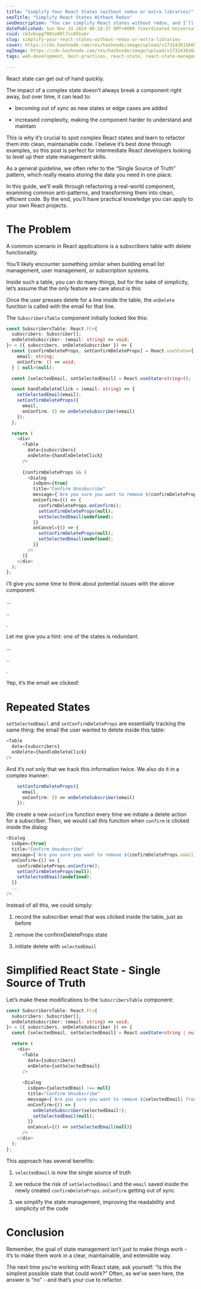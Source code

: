 ```yaml
---
title: "Simplify Your React States (without redux or extra libraries)"
seoTitle: "Simplify React States Without Redux"
seoDescription: "You can simplify React states without redux, and I'll show you how to do it through a real-world example."
datePublished: Sun Nov 24 2024 08:18:37 GMT+0000 (Coordinated Universal Time)
cuid: cm3vbupg7001x08l7cs891umr
slug: simplify-your-react-states-without-redux-or-extra-libraries
cover: https://cdn.hashnode.com/res/hashnode/image/upload/v1732436156656/2e5afc37-96f8-4823-b43f-b95f2b875519.png
ogImage: https://cdn.hashnode.com/res/hashnode/image/upload/v1732436164062/e7a700ce-57ee-4328-a13d-b0e619ef7188.png
tags: web-development, best-practices, react-state, react-state-management

---
```


React state can get out of hand quickly.

The impact of a complex state doesn’t always break a component right away, but over time, it can lead to:

* becoming out of sync as new states or edge cases are added
    
* increased complexity, making the component harder to understand and maintain
    

This is why it’s crucial to spot complex React states and learn to refactor them into clean, maintainable code. I believe it’s best done through examples, so this post is perfect for intermediate React developers looking to level up their state management skills.

As a general guideline, we often refer to the “Single Source of Truth” pattern, which really means storing the data you need in one place.

In this guide, we’ll walk through refactoring a real-world component, examining common anti-patterns, and transforming them into clean, efficient code. By the end, you’ll have practical knowledge you can apply to your own React projects.

# The Problem

A common scenario in React applications is a subscribers table with delete functionality.

You’ll likely encounter something similar when building email list management, user management, or subscription systems.

Inside such a table, you can do many things, but for the sake of simplicity, let’s assume that the only feature we care about is this:

Once the user presses delete for a line inside the table, the `onDelete` function is called with the email for that line.

The `SubscribersTable` component initially looked like this:

```typescript
const SubscribersTable: React.FC<{ 
  subscribers: Subscriber[];
  onDeleteSubscriber: (email: string) => void;
}> = ({ subscribers, onDeleteSubscriber }) => {
  const [confirmDeleteProps, setConfirmDeleteProps] = React.useState<{
    email: string;
    onConfirm: () => void;
  } | null>(null);

  const [selectedEmail, setSelectedEmail] = React.useState<string>();

  const handleDeleteClick = (email: string) => {
    setSelectedEmail(email);
    setConfirmDeleteProps({
      email,
      onConfirm: () => onDeleteSubscriber(email)
    });
  };

  return (
    <div>
      <Table
        data={subscribers}
        onDelete={handleDeleteClick}
      />
      
      {confirmDeleteProps && (
        <Dialog
          isOpen={true}
          title="Confirm Unsubscribe"
          message={`Are you sure you want to remove ${confirmDeleteProps.email} from your list?`}
          onConfirm={() => {
            confirmDeleteProps.onConfirm();
            setConfirmDeleteProps(null);
            setSelectedEmail(undefined);
          }}
          onCancel={() => {
            setConfirmDeleteProps(null);
            setSelectedEmail(undefined);
          }}
        />
      )}
    </div>
  );
};
```

I’ll give you some time to think about potential issues with the above component.

…

..

.

Let me give you a hint: one of the states is redundant.

…

..

.

Yep, it’s the email we clicked!

# Repeated States

`setSelectedEmail` and `setConfirmDeleteProps` are essentially tracking the same thing: the email the user wanted to delete inside this table:

```typescript
<Table
  data={subscribers}
  onDelete={handleDeleteClick}
/>
```

And it’s not only that we track this information twice. We also do it in a complex manner:

```typescript
    setConfirmDeleteProps({
      email,
      onConfirm: () => onDeleteSubscriber(email)
    });
```

We create a new `onConfirm` function every time we initiate a delete action for a subscriber. Then, we would call this function when `confirm` is clicked inside the dialog:

```typescript
<Dialog
  isOpen={true}
  title="Confirm Unsubscribe"
  message={`Are you sure you want to remove ${confirmDeleteProps.email} from your list?`}
  onConfirm={() => {
    confirmDeleteProps.onConfirm();
    setConfirmDeleteProps(null);
    setSelectedEmail(undefined);
  }}
  ...
/>
```

Instead of all this, we could simply:

1. record the subscriber email that was clicked inside the table, just as before
    
2. remove the confirmDeleteProps state
    
3. initiate delete with `selectedEmail`
    

# Simplified React State - Single Source of Truth

Let’s make these modifications to the `SubscribersTable` component:

```typescript
const SubscribersTable: React.FC<{
  subscribers: Subscriber[];
  onDeleteSubscriber: (email: string) => void;
}> = ({ subscribers, onDeleteSubscriber }) => {
  const [selectedEmail, setSelectedEmail] = React.useState<string | null>(null);

  return (
    <div>
      <Table
        data={subscribers}
        onDelete={setSelectedEmail}
      />
      
      <Dialog
        isOpen={selectedEmail !== null}
        title="Confirm Unsubscribe"
        message={`Are you sure you want to remove ${selectedEmail} from your list?`}
        onConfirm={() => {
          onDeleteSubscriber(selectedEmail!);
          setSelectedEmail(null);
        }}
        onCancel={() => setSelectedEmail(null)}
      />
    </div>
  );
};
```

This approach has several benefits:

1. `selectedEmail` is now the single source of truth
    
2. we reduce the risk of `setSelectedEmail` and the `email` saved inside the newly created `confirmDeleteProps.onConfirm` getting out of sync
    
3. we simplify the state management, improving the readability and simplicity of the code
    

# Conclusion

Remember, the goal of state management isn’t just to make things work - it’s to make them work in a clear, maintainable, and extensible way.

The next time you’re working with React state, ask yourself: “Is this the simplest possible state that could work?” Often, as we’ve seen here, the answer is “no” - and that’s your cue to refactor.